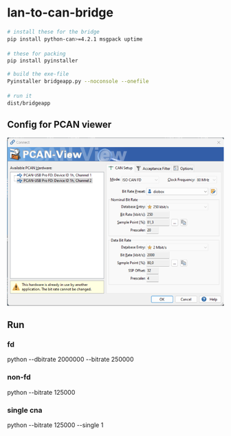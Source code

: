 # lan-to-can-bridge

```bash
# install these for the bridge
pip install python-can>=4.2.1 msgpack uptime

# these for packing
pip install pyinstaller
```

```bash
# build the exe-file
Pyinstaller bridgeapp.py --noconsole --onefile

# run it 
dist/bridgeapp
```

## Config for PCAN viewer

![pcan_viewer_ucan8_dio_config.png](pcan_viewer_ucan8_dio_config.png)

## Run

### fd

python --dbitrate 2000000 --bitrate 250000

### non-fd

python --bitrate 125000

### single cna

python --bitrate 125000 --single 1 